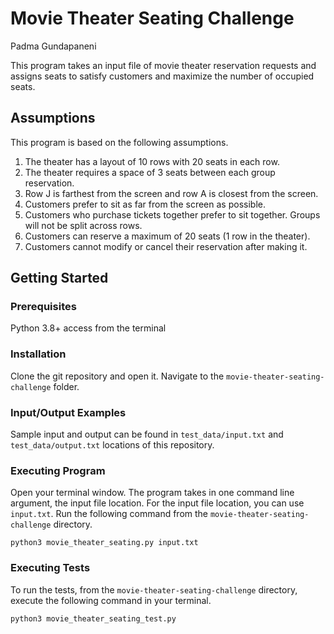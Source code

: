 # Movie Theater Seating Challenge
Padma Gundapaneni

This program takes an input file of movie theater reservation requests and assigns seats to satisfy customers and maximize the number of occupied seats.

## Assumptions
This program is based on the following assumptions.
1. The theater has a layout of 10 rows with 20 seats in each row.
2. The theater requires a space of 3 seats between each group reservation.
3. Row J is farthest from the screen and row A is closest from the screen.
4. Customers prefer to sit as far from the screen as possible.
5. Customers who purchase tickets together prefer to sit together. Groups will not be split across rows.
6. Customers can reserve a maximum of 20 seats (1 row in the theater).
7. Customers cannot modify or cancel their reservation after making it.

## Getting Started
### Prerequisites
Python 3.8+ access from the terminal

### Installation
Clone the git repository and open it. Navigate to the `movie-theater-seating-challenge` folder.

### Input/Output Examples
Sample input and output can be found in ```test_data/input.txt``` and ```test_data/output.txt``` locations of this repository.

### Executing Program
Open your terminal window. The program takes in one command line argument, the input file location. For the input file location, you can use ```input.txt```. Run the following command from the `movie-theater-seating-challenge` directory.

```python3 movie_theater_seating.py input.txt```

### Executing Tests
To run the tests, from the `movie-theater-seating-challenge` directory, execute the following command in your terminal.

```python3 movie_theater_seating_test.py  ```
